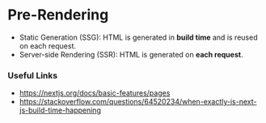 # Pre-Rendering

- Static Generation (SSG): HTML is generated in **build time** and is reused on each request.
- Server-side Rendering (SSR): HTML is generated on **each request**.

### Useful Links
- https://nextjs.org/docs/basic-features/pages
- https://stackoverflow.com/questions/64520234/when-exactly-is-next-js-build-time-happening